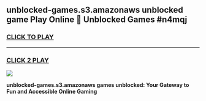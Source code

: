 
## unblocked-games.s3.amazonaws unblocked game Play Online 👋 Unblocked Games #n4mqj
<h3>
<a href="https://premium.freeplayer.one?title=unblocked-games.s3.amazonaws&ref=21F">CLICK TO PLAY</a></h3>
<hr>

<h3>
<a href="https://premium.freeplayer.one?title=unblocked-games.s3.amazonaws&ref=21F">CLICK 2 PLAY</a>
  
</h3>

<a href="https://premium.freeplayer.one?title=unblocked-games.s3.amazonaws&ref=21F/"><img src="https://clearcache.store/games.png"></a>


**unblocked-games.s3.amazonaws games unblocked: Your Gateway to Fun and Accessible Online Gaming**
